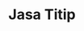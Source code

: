 ---
id: 84
title : Jasa Titip
linkurl: https://drive.google.com/drive/folders/1uPY7pPyqQ9sPXYXjcRZNsC7mN6LtruFa?usp=sharing
fitur : aspekpajak
createdTime : 31/07/2019
modifiedTime : 26/12/2019
topik: Mini Version
img: bag.png
---